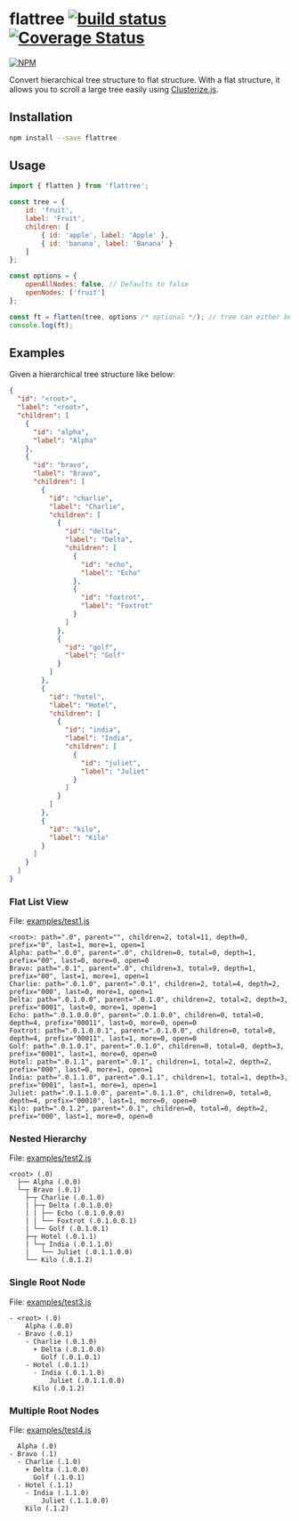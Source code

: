 # flattree [![build status](https://travis-ci.org/cheton/flattree.svg?branch=master)](https://travis-ci.org/cheton/flattree) [![Coverage Status](https://coveralls.io/repos/cheton/flattree/badge.svg)](https://coveralls.io/r/cheton/flattree)
[![NPM](https://nodei.co/npm/flattree.png?downloads=true&stars=true)](https://nodei.co/npm/flattree/)

Convert hierarchical tree structure to flat structure.
With a flat structure, it allows you to scroll a large tree easily using [Clusterize.js](https://github.com/NeXTs/Clusterize.js).

## Installation

```bash
npm install --save flattree
```

## Usage
```js
import { flatten } from 'flattree';

const tree = {
    id: 'fruit',
    label: 'Fruit',
    children: [
        { id: 'apple', label: 'Apple' },
        { id: 'banana', label: 'Banana' }
    ]
};

const options = {
    openAllNodes: false, // Defaults to false
    openNodes: ['fruit']
};

const ft = flatten(tree, options /* optional */); // tree can either be Object or Array
console.log(ft);
```

## Examples

Given a hierarchical tree structure like below:

```json
{
  "id": "<root>",
  "label": "<root>",
  "children": [
    {
      "id": "alpha",
      "label": "Alpha"
    },
    {
      "id": "bravo",
      "label": "Bravo",
      "children": [
        {
          "id": "charlie",
          "label": "Charlie",
          "children": [
            {
              "id": "delta",
              "label": "Delta",
              "children": [
                {
                  "id": "echo",
                  "label": "Echo"
                },
                {
                  "id": "foxtrot",
                  "label": "Foxtrot"
                }
              ]
            },
            {
              "id": "golf",
              "label": "Golf"
            }
          ]
        },
        {
          "id": "hotel",
          "label": "Hotel",
          "children": [
            {
              "id": "india",
              "label": "India",
              "children": [
                {
                  "id": "juliet",
                  "label": "Juliet"
                }
              ]
            }
          ]
        },
        {
          "id": "kilo",
          "label": "Kilo"
        }
      ]
    }
  ]
}
```

### Flat List View
File: [examples/test1.js](https://github.com/cheton/flattree/blob/master/examples/tree1.js)
```
<root>: path=".0", parent="", children=2, total=11, depth=0, prefix="0", last=1, more=1, open=1
Alpha: path=".0.0", parent=".0", children=0, total=0, depth=1, prefix="00", last=0, more=0, open=0
Bravo: path=".0.1", parent=".0", children=3, total=9, depth=1, prefix="00", last=1, more=1, open=1
Charlie: path=".0.1.0", parent=".0.1", children=2, total=4, depth=2, prefix="000", last=0, more=1, open=1
Delta: path=".0.1.0.0", parent=".0.1.0", children=2, total=2, depth=3, prefix="0001", last=0, more=1, open=1
Echo: path=".0.1.0.0.0", parent=".0.1.0.0", children=0, total=0, depth=4, prefix="00011", last=0, more=0, open=0
Foxtrot: path=".0.1.0.0.1", parent=".0.1.0.0", children=0, total=0, depth=4, prefix="00011", last=1, more=0, open=0
Golf: path=".0.1.0.1", parent=".0.1.0", children=0, total=0, depth=3, prefix="0001", last=1, more=0, open=0
Hotel: path=".0.1.1", parent=".0.1", children=1, total=2, depth=2, prefix="000", last=0, more=1, open=1
India: path=".0.1.1.0", parent=".0.1.1", children=1, total=1, depth=3, prefix="0001", last=1, more=1, open=1
Juliet: path=".0.1.1.0.0", parent=".0.1.1.0", children=0, total=0, depth=4, prefix="00010", last=1, more=0, open=0
Kilo: path=".0.1.2", parent=".0.1", children=0, total=0, depth=2, prefix="000", last=1, more=0, open=0
```

### Nested Hierarchy
File: [examples/test2.js](https://github.com/cheton/flattree/blob/master/examples/tree2.js)
```
<root> (.0)
  ├── Alpha (.0.0)
  └─┬ Bravo (.0.1)
    ├─┬ Charlie (.0.1.0)
    | ├─┬ Delta (.0.1.0.0)
    | | ├── Echo (.0.1.0.0.0)
    | | └── Foxtrot (.0.1.0.0.1)
    | └── Golf (.0.1.0.1)
    ├─┬ Hotel (.0.1.1)
    | └─┬ India (.0.1.1.0)
    |   └── Juliet (.0.1.1.0.0)
    └── Kilo (.0.1.2)
```

### Single Root Node
File: [examples/test3.js](https://github.com/cheton/flattree/blob/master/examples/tree3.js)
```
- <root> (.0)
    Alpha (.0.0)
  - Bravo (.0.1)
    - Charlie (.0.1.0)
      + Delta (.0.1.0.0)
        Golf (.0.1.0.1)
    - Hotel (.0.1.1)
      - India (.0.1.1.0)
          Juliet (.0.1.1.0.0)
      Kilo (.0.1.2)
```

### Multiple Root Nodes
File: [examples/test4.js](https://github.com/cheton/flattree/blob/master/examples/tree4.js)
```
  Alpha (.0)
- Bravo (.1)
  - Charlie (.1.0)
    + Delta (.1.0.0)
      Golf (.1.0.1)
  - Hotel (.1.1)
    - India (.1.1.0)
        Juliet (.1.1.0.0)
    Kilo (.1.2)
```
